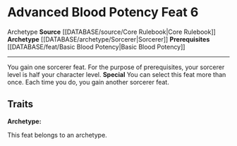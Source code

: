 ﻿---
feat: Advanced Blood Potency
id: '738'
level: '6'
name: Advanced Blood Potency
prerequisite: '[[DATABASE/feat/Basic Blood Potency|Basic Blood Potency]]'
rarity: Common
source: '[[DATABASE/source/Core Rulebook|Core Rulebook]]'
trait:
- '[[DATABASE/trait/Archetype|Archetype]]'
type: Feat

---
# Advanced Blood Potency <span class="item-type">Feat 6</span>

<span class="item-trait">Archetype</span>
**Source** [[DATABASE/source/Core Rulebook|Core Rulebook]] 
**Archetype** [[DATABASE/archetype/Sorcerer|Sorcerer]]
**Prerequisites** [[DATABASE/feat/Basic Blood Potency|Basic Blood Potency]]

---
You gain one sorcerer feat. For the purpose of prerequisites, your sorcerer level is half your character level.
**Special** You can select this feat more than once. Each time you do, you gain another sorcerer feat.

## Traits

**Archetype:**

This feat belongs to an archetype.